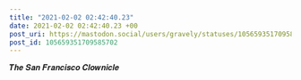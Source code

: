 ```yaml
---
title: "2021-02-02 02:42:40.23"
date: 2021-02-02 02:42:40.23 +00
post_uri: https://mastodon.social/users/gravely/statuses/105659351709585702
post_id: 105659351709585702
---
```

𝑻𝒉𝒆 𝑺𝒂𝒏 𝑭𝒓𝒂𝒏𝒄𝒊𝒔𝒄𝒐 𝑪𝒍𝒐𝒘𝒏𝒊𝒄𝒍𝒆


